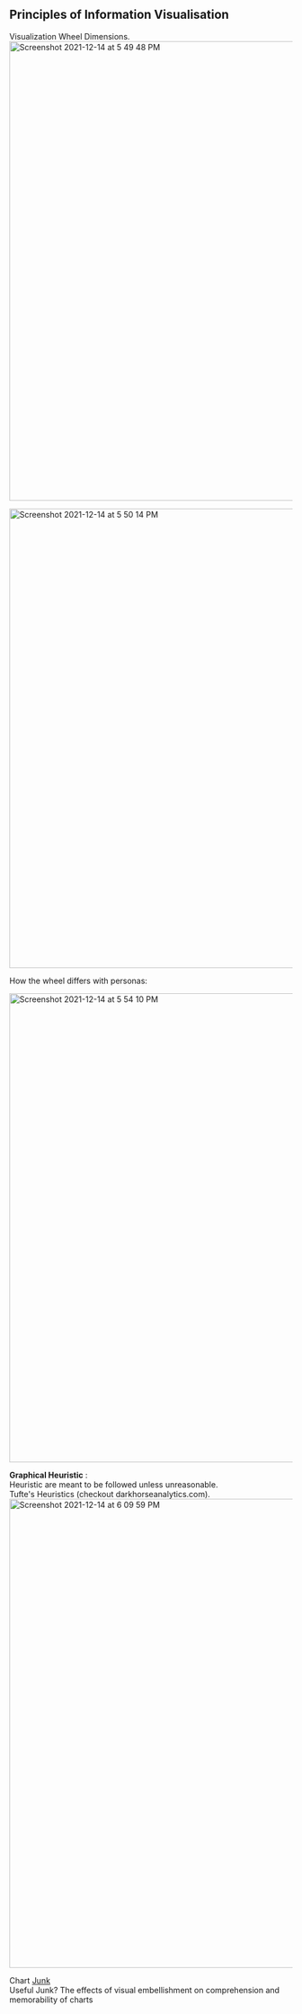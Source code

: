 ## Principles of Information Visualisation ##

Visualization Wheel Dimensions.  
<img width="818" alt="Screenshot 2021-12-14 at 5 49 48 PM" src="https://user-images.githubusercontent.com/61674750/145997273-8de1a27e-c475-4028-8f52-76f771a9eca7.png">  
  
  
<img width="818" alt="Screenshot 2021-12-14 at 5 50 14 PM" src="https://user-images.githubusercontent.com/61674750/145997318-0dde3c1c-2043-4286-866d-656946fb856f.png">   

How the wheel differs with personas:   
   
<img width="835" alt="Screenshot 2021-12-14 at 5 54 10 PM" src="https://user-images.githubusercontent.com/61674750/145997835-61b72967-3be1-4547-967e-15149d445e0a.png">
  
**Graphical Heuristic** :  
Heuristic are meant to be followed unless unreasonable.  
Tufte's Heuristics (checkout darkhorseanalytics.com).   
<img width="835" alt="Screenshot 2021-12-14 at 6 09 59 PM" src="https://user-images.githubusercontent.com/61674750/146000017-c78ace11-18f0-4779-896a-63baec3bbe50.png">  
  
Chart [Junk](https://www.researchgate.net/publication/221517808_Useful_Junk_The_effects_of_visual_embellishment_on_comprehension_and_memorability_of_charts)  
Useful Junk? The effects of visual embellishment on comprehension and memorability of charts
